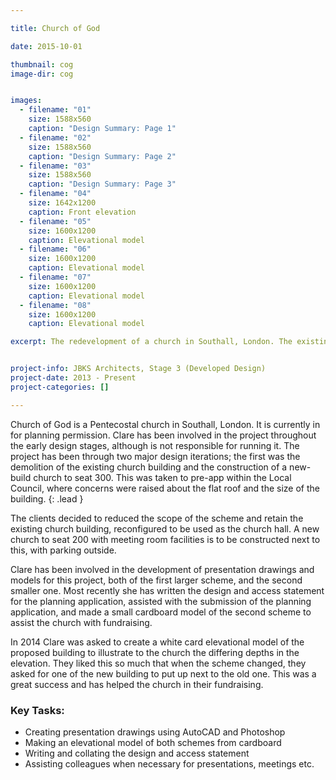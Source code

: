 ```yaml
---

title: Church of God

date: 2015-10-01

thumbnail: cog
image-dir: cog


images:
  - filename: "01"
    size: 1588x560
    caption: "Design Summary: Page 1"
  - filename: "02"
    size: 1588x560
    caption: "Design Summary: Page 2"
  - filename: "03"
    size: 1588x560
    caption: "Design Summary: Page 3"
  - filename: "04"
    size: 1642x1200
    caption: Front elevation
  - filename: "05"
    size: 1600x1200
    caption: Elevational model
  - filename: "06"
    size: 1600x1200
    caption: Elevational model
  - filename: "07"
    size: 1600x1200
    caption: Elevational model
  - filename: "08"
    size: 1600x1200
    caption: Elevational model

excerpt: The redevelopment of a church in Southall, London. The existing church will be refitted to become the church hall, with a new church building to seat 200 constructed next to it.


project-info: JBKS Architects, Stage 3 (Developed Design)
project-date: 2013 - Present
project-categories: []

---
```



Church of God is a Pentecostal church in Southall, London. It is currently in for planning permission. Clare has been involved in the project throughout the early design stages, although is not responsible for running it. The project has been through two major design iterations; the first was the demolition of the existing church building and the construction of a new-build church to seat 300. This was taken to pre-app within the Local Council, where concerns were raised about the flat roof and the size of the building. 
{: .lead }

The clients decided to reduced the scope of the scheme and retain the existing church building, reconfigured to be used as the church hall. A new church to seat 200 with meeting room facilities is to be constructed next to this, with parking outside. 

Clare has been involved in the development of presentation drawings and models for this project, both of the first larger scheme, and the second smaller one. Most recently she has written the design and access statement for the planning application, assisted with the submission of the planning application, and made a small cardboard model of the second scheme to assist the church with fundraising. 

In 2014 Clare was asked to create a white card elevational model of the proposed building to illustrate to the church the differing depths in the elevation. They liked this so much that when the scheme changed, they asked for one of the new building to put up next to the old one. This was a great success and has helped the church in their fundraising. 


### Key Tasks:

- Creating presentation drawings using AutoCAD and Photoshop
- Making an elevational model of both schemes from cardboard
- Writing and collating the design and access statement
- Assisting colleagues when necessary for presentations, meetings etc.









